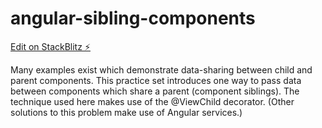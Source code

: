 # angular-sibling-components

[Edit on StackBlitz ⚡️](https://stackblitz.com/edit/angular-sibling-components)

Many examples exist which demonstrate data-sharing between child and parent components. This practice set introduces one way to pass data between components which share a parent (component siblings). The technique used here makes use of the @ViewChild decorator. (Other solutions to this problem make use of Angular services.)



